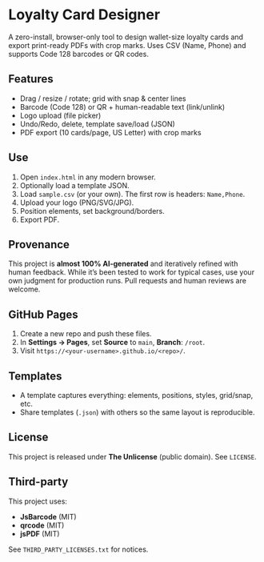 # Loyalty Card Designer

A zero-install, browser-only tool to design wallet-size loyalty cards and export print-ready PDFs with crop marks. Uses CSV (Name, Phone) and supports Code 128 barcodes or QR codes.

## Features

- Drag / resize / rotate; grid with snap & center lines
- Barcode (Code 128) or QR + human-readable text (link/unlink)
- Logo upload (file picker)
- Undo/Redo, delete, template save/load (JSON)
- PDF export (10 cards/page, US Letter) with crop marks

## Use

1. Open `index.html` in any modern browser.
2. Optionally load a template JSON.
3. Load `sample.csv` (or your own). The first row is headers: `Name,Phone`.
4. Upload your logo (PNG/SVG/JPG).
5. Position elements, set background/borders.
6. Export PDF.

## Provenance

This project is **almost 100% AI-generated** and iteratively refined with human feedback.
While it’s been tested to work for typical cases, use your own judgment for production runs.
Pull requests and human reviews are welcome.

## GitHub Pages

1. Create a new repo and push these files.
2. In **Settings → Pages**, set **Source** to `main`, **Branch**: `/root`.
3. Visit `https://<your-username>.github.io/<repo>/`.

## Templates

- A template captures everything: elements, positions, styles, grid/snap, etc.
- Share templates (`.json`) with others so the same layout is reproducible.

## License

This project is released under **The Unlicense** (public domain). See `LICENSE`.

## Third-party

This project uses:

- **JsBarcode** (MIT)
- **qrcode** (MIT)
- **jsPDF** (MIT)

See `THIRD_PARTY_LICENSES.txt` for notices.
